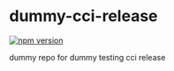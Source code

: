 # dummy-cci-release

[![npm version](https://img.shields.io/badge/%40nui%2Fdummy--cci--release-39.0.0-blue.svg)](https://artifactory.corp.adobe.com/artifactory/npm-nui-release/@nui/dummy-cci-release/-/@nui/dummy-cci-release-39.0.0.tgz)


dummy repo for dummy testing cci release

